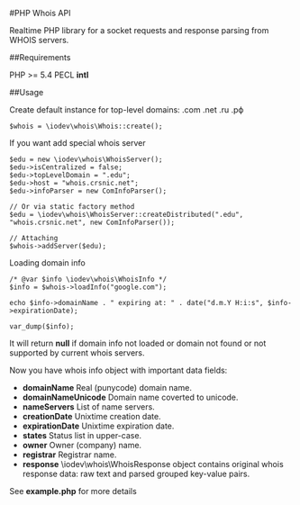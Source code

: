 #PHP Whois API

Realtime PHP library for a socket requests and response parsing from WHOIS servers.


##Requirements

PHP >= 5.4
PECL __intl__


##Usage

Create default instance for top-level domains: .com .net .ru .рф

```
$whois = \iodev\whois\Whois::create();

```
If you want add special whois server

```
$edu = new \iodev\whois\WhoisServer();
$edu->isCentralized = false;
$edu->topLevelDomain = ".edu";
$edu->host = "whois.crsnic.net";
$edu->infoParser = new ComInfoParser();

// Or via static factory method
$edu = \iodev\whois\WhoisServer::createDistributed(".edu", "whois.crsnic.net", new ComInfoParser());

// Attaching
$whois->addServer($edu);

```

Loading domain info

```
/* @var $info \iodev\whois\WhoisInfo */
$info = $whois->loadInfo("google.com");

echo $info->domainName . " expiring at: " . date("d.m.Y H:i:s", $info->expirationDate);

var_dump($info);

```
It will return __null__ if domain info not loaded or domain not found or not supported by current whois servers.

Now you have whois info object with important data fields:
- __domainName__  Real (punycode) domain name.
- __domainNameUnicode__  Domain name coverted to unicode.
- __nameServers__  List of name servers.
- __creationDate__  Unixtime creation date.
- __expirationDate__  Unixtime expiration date.
- __states__  Status list in upper-case.
- __owner__  Owner (company) name.
- __registrar__  Registrar name.
- __response__  \iodev\whois\WhoisResponse object contains original whois response data: raw text and parsed grouped key-value pairs.


See __example.php__ for more details
